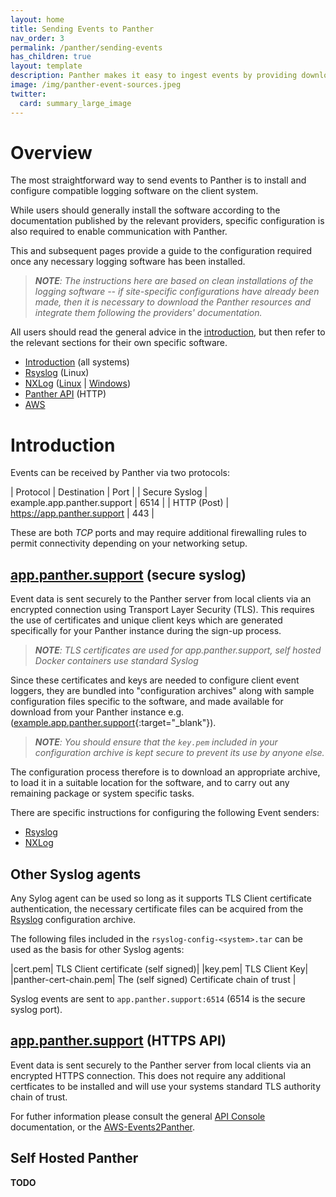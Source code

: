 ```yaml
---
layout: home
title: Sending Events to Panther
nav_order: 3
permalink: /panther/sending-events
has_children: true
layout: template
description: Panther makes it easy to ingest events by providing downloadable pre-configured configuration files for popular logging software such as Ryslog and NXLog
image: /img/panther-event-sources.jpeg
twitter:
  card: summary_large_image
---
```


# Overview

The most straightforward way to send events to Panther is to install
and configure compatible logging software on the client system.

While users should generally install the software according to the
documentation published by the relevant providers, specific
configuration is also required to enable communication with Panther.

This and subsequent pages provide a guide to the configuration required once any necessary
logging software has been installed. 

> _**NOTE**: The instructions here are based on clean installations of the logging software -- if site-specific configurations have already been made, then it is necessary to download the Panther resources and integrate them following the providers' documentation._

All users should read the general advice in the [introduction](#introduction), but then
refer to the relevant sections for their own specific software.

 * [Introduction](#introduction) (all systems)
 * [Rsyslog](./rsyslog.md#rsyslog-configuration) (Linux)
 * [NXLog](./nxlog.md) ([Linux](./nxlog.md#nxlog-configuration-linux) \| [Windows](./nxlog.md#nxlog-configuration-windows))
 * [Panther API](./panther-api.md) (HTTP)
 * [AWS](./aws.md)

# Introduction

Events can be received by Panther via two protocols:
 
| Protocol | Destination | Port |
| Secure Syslog | example.app.panther.support | 6514 |
| HTTP (Post) | https://app.panther.support | 443 |

These are both _TCP_ ports and may require additional firewalling rules to permit connectivity depending on your networking setup.


## [app.panther.support](https://app.panther.support) (secure syslog)

Event data is sent securely to the Panther server from local clients via an encrypted connection using Transport Layer Security (TLS). This requires the use of certificates and unique client keys which are generated specifically for your Panther instance during the sign-up process. 

> _**NOTE**: TLS certificates are used for app.panther.support, self hosted Docker containers use standard Syslog_

Since these certificates and keys are needed to configure client event loggers, they are bundled into "configuration archives" along with sample configuration files specific to the software, and made available for download from your Panther instance e.g. ([example.app.panther.support](https://app.panther.support){:target="_blank"}).

> _**NOTE**: You should ensure that the `key.pem` included in your configuration archive is kept secure to prevent its use by anyone else._

The configuration process therefore is to download an appropriate archive, to load it in a suitable location for the software, and to carry out any remaining package or system specific tasks.

There are specific instructions for configuring the following Event senders:

 - [Rsyslog](./rsyslog.md) 
 - [NXLog](./nxlog.md)

## Other Syslog agents 

Any Sylog agent can be used so long as it supports TLS Client certificate authentication, the necessary certificate files can be acquired from the [Rsyslog](./rsyslog.md) configuration archive.

The following files included in the `rsyslog-config-<system>.tar` can be used as the basis for other Syslog agents:

|cert.pem| TLS Client certificate (self signed)|
|key.pem| TLS Client Key|
|panther-cert-chain.pem| The (self signed) Certificate chain of trust |

Syslog events are sent to `app.panther.support:6514` (6514 is the secure syslog port).

## [app.panther.support](https://app.panther.support) (HTTPS API)

Event data is sent securely to the Panther server from local clients via an encrypted HTTPS connection.  This does not require any additional certficates to be installed and will use your systems standard TLS authority chain of trust.

For futher information please consult the general [API Console](../api/index.md) documentation, or the [AWS-Events2Panther](./aws.md). 


## Self Hosted Panther

**TODO**


